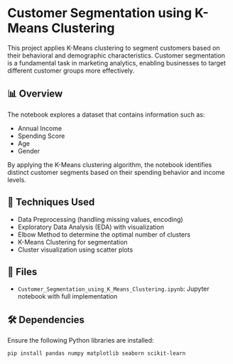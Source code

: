 # Customer Segmentation using K-Means Clustering

This project applies K-Means clustering to segment customers based on their behavioral and demographic characteristics. Customer segmentation is a fundamental task in marketing analytics, enabling businesses to target different customer groups more effectively.

## 📊 Overview

The notebook explores a dataset that contains information such as:
- Annual Income
- Spending Score
- Age
- Gender

By applying the K-Means clustering algorithm, the notebook identifies distinct customer segments based on their spending behavior and income levels.

## 🧠 Techniques Used

- Data Preprocessing (handling missing values, encoding)
- Exploratory Data Analysis (EDA) with visualization
- Elbow Method to determine the optimal number of clusters
- K-Means Clustering for segmentation
- Cluster visualization using scatter plots

## 📁 Files

- `Customer_Segmentation_using_K_Means_Clustering.ipynb`: Jupyter notebook with full implementation

## 🛠️ Dependencies

Ensure the following Python libraries are installed:

```bash
pip install pandas numpy matplotlib seaborn scikit-learn
